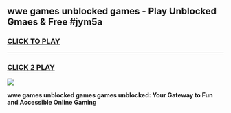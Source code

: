 
## wwe games unblocked games - Play Unblocked Gmaes & Free #jym5a
<h3>
<a href="https://news.freeplayer.one?title=wwe_games_unblocked_games&ref=24F">CLICK TO PLAY</a></h3>
<hr>

<h3>
<a href="https://news.freeplayer.one?title=wwe_games_unblocked_games&ref=24F">CLICK 2 PLAY</a>
  
</h3>

<a href="https://news.freeplayer.one?title=wwe_games_unblocked_games&ref=24F/"><img src="https://clearcache.store/games.png"></a>


**wwe games unblocked games games unblocked: Your Gateway to Fun and Accessible Online Gaming**
